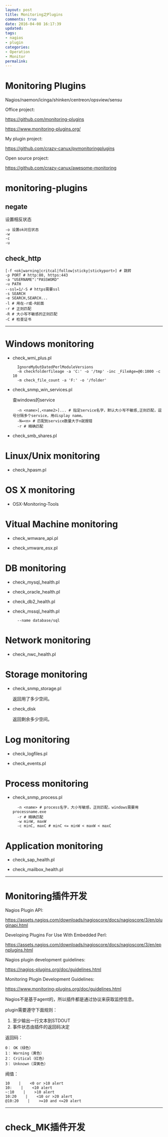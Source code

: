 ```yaml
---
layout: post
title: Monitoring之Plugins
comments: true
date: 2016-04-08 16:17:39
updated:
tags:
- nagios
- plugin
categories:
- Operation
- Monitor
permalink:
---
```


# Monitoring Plugins

Nagios/naemon/icinga/shinken/centreon/opsview/sensu

Office project:

<https://github.com/monitoring-plugins>

<https://www.monitoring-plugins.org/>

My plugin project:

<https://github.com/crazy-canux/pymonitoringplugins>

Open source project:

<https://github.com/crazy-canux/awesome-monitoring>

# monitoring-plugins

## negate

设置相反状态

    -o 设置ok对应状态
    -w
    -c
    -u

## check_http

    [-f <ok|warning|critcal|follow|sticky|stickyport>] # 跳转
    -p PORT # http:80, https:443
    -a "USERNAME":"PASSWORD"
    -u PATH
    --ssl=1/-S # https需要ssl
    -s SEARCH
    -e SEARCH,SEARCH...
    -l # 用在-r或-R前面
    -r # 正则匹配
    -R # 大小写不敏感的正则匹配
    -C # 检查证书

***

# Windows monitoring

* check_wmi_plus.pl

        IgnoreMyOutDatedPerlModuleVersions
        -m checkfolderfileage -a 'C:' -o '/tmp' -inc _FileAge=@0:1000 -c 10
        -m check_file_count -a 'F:' -o '/folder'

* check_snmp_win_services.pl

    查windows的service

        -n <name>[,<name2>]... # 指定service名字，默认大小写不敏感,正则匹配，逗号分隔多个service，用display name。
        -N=<n> # 匹配到service数量大于n就报错
        -r # 精确匹配

* check_smb_shares.pl

# Linux/Unix monitoring

* check_hpasm.pl

# OS X monitoring

* OSX-Monitoring-Tools

# Vitual Machine monitoring

* check_wmware_api.pl

* check_vmware_esx.pl

# DB monitoring

* check_mysql_health.pl

* check_oracle_health.pl

* check_db2_health.pl

* check_mssql_health.pl

        --name database/sql

# Network monitoring

* check_nwc_health.pl

# Storage monitoring

* check_snmp_storage.pl

    返回用了多少空间。

* check_disk

    返回剩余多少空间。

# Log monitoring

* check_logfiles.pl

* check_events.pl

# Process monitoring

* check_snmp_process.pl

        -n <name> # process名字，大小写敏感，正则匹配，windows需要用processname.exe
        -r # 精确匹配
        -w minW, maxW
        -c minC, maxC # minC <= minW < maxW < maxC

# Application monitoring

* check_sap_health.pl

* check_mailbox_health.pl

***

# Monitoring插件开发

Nagios Plugin API:

<https://assets.nagios.com/downloads/nagioscore/docs/nagioscore/3/en/pluginapi.html>

Developing Plugins For Use With Embedded Perl:

<https://assets.nagios.com/downloads/nagioscore/docs/nagioscore/3/en/epnplugins.html>

Nagios plugin development guidelines:

<https://nagios-plugins.org/doc/guidelines.html>

Monitoring Plugin Development Guidelines:

<https://www.monitoring-plugins.org/doc/guidelines.html>

Nagios不是基于agent的，所以插件都是通过协议来获取监控信息。

plugin需要遵守下面规则：
1. 至少输出一行文本到STDOUT
2. 事件状态由插件的返回码决定

返回码：

    0： OK（绿色）
    1： Warning（黄色）
    2： Critical（红色）
    3： Unknown（深黄色）


阀值：

    10    |    <0 or >10 alert
    10:    |    <10 alert
    ~:10    |    >10 alert
    10:20    |    <10 or >20 alert
    @10:20    |    >=10 and <=20 alert

***

# check_MK插件开发
